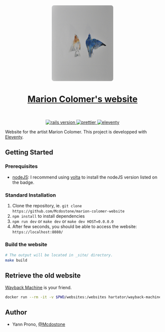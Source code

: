 <div align="center">
  <br>
  <img
    alt="Painting of 2 birds"
    src="./src/assets/images/portfolio/birds/1.jpg"
    width="200"
    style="border-radius: 7px"
  />
  <br/>
  <h1><a href="https://www.instagram.com/colomermarion/?hl=en" rel="nofollow noreferrer noopener" target="_blank">Marion Colomer's website</a></h1>
</div>
<br/>
<p align="center">
  <a href="https://nodejs.org/en/">
    <img src="https://img.shields.io/badge/Node-16.13.2-green.svg" alt="rails version"/>
  </a>
  <a href="https://github.com/prettier/prettier">
    <img src="https://img.shields.io/badge/code_style-Prettier-ff69b4.svg" alt="prettier"/>
  </a>
  <a href="https://www.11ty.dev">
    <img src="https://img.shields.io/badge/Powered%20By-Eleventy-blue" alt="eleventy"/>
  </a>
</p>

Website for the artist Marion Colomer. This project is developped with [Eleventy](https://www.11ty.dev).

## Getting Started

### Prerequisites

- [nodeJS](https://nodejs.org/): I recommend using [volta](https://volta.sh/) to install the nodeJS version listed on the badge.

### Standard Installation

1. Clone the repository, ie. `git clone https://github.com/Mcdostone/marion-colomer-website`
1. `npm install` to install dependencies
1. `npm run dev` or `make dev` or `make dev HOST=0.0.0.0`
1. After few seconds, you should be able to access the website: `https://localhost:8080/`

### Build the website

```bash
# The output will be located in _site/ directory.
make build
```

## Retrieve the old website

[Wayback Machine](https://archive.org/web/web.php) is your friend.

```bash
docker run --rm -it -v $PWD/websites:/websites hartator/wayback-machine-downloader http://marioncolomer.com
```

## Author

- Yann Prono, [@Mcdostone](https://github.com/Mcdostone)
